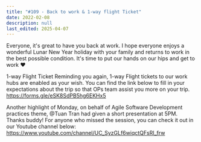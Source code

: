 ```yaml
---
title: "#109 - Back to work & 1-way flight Ticket"
date: 2022-02-08
description: null
last_edited: 2025-04-07
---
```


Everyone, it's great to have you back at work. I hope everyone enjoys a wonderful Lunar New Year holiday with your family and returns to work in the best possible condition. It's time to put our hands on our hips and get to work ❤️

1-way Flight Ticket
Reminding you again, 1-way Flight tickets to our work hubs are enabled as your wish. You can find the link below to fill in your expectations about the trip so that OPs team assist you more on your trip.
<https://forms.gle/eSK8SdPB5hg6EKHx5>

Another highlight of Monday, on behalf of Agile Software Development practices theme, @Tuan Tran had given a short presentation at 5PM. Thanks buddy!
For anyone who missed the session, you can check it out in our Youtube channel below:
<https://www.youtube.com/channel/UC_SyzGLf6wiqctQFsRI_frw>
